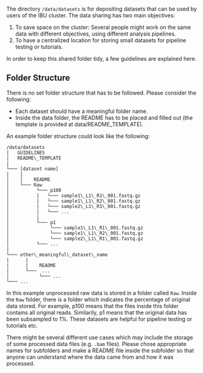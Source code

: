 The directory `/data/datasets` is for depositing datasets that can be used by users of the IBU cluster. The data sharing has two main objectives:

1.  To save space on the cluster: Several people might work on the same data with different objectives, using different analysis pipelines.
2.  To have a centralized location for storing small datasets for pipeline testing or tutorials.

In order to keep this shared folder tidy, a few guidelines are explained here.

## Folder Structure

There is no set folder structure that has to be followed. Please consider the following:

* Each dataset should have a meaningful folder name.
* Inside the data folder, the README has to be placed and filled out (the template is provided at data/README\_TEMPLATE).

An example folder structure could look like the following:

```
/data/datasets  
|   GUIDELINES  
|   README\_TEMPLATE  
|   
└─── [dataset name]  
|    |  
│    │    README  
│    └─── Raw  
│          └─── p100  
│          |   └─── sample1\_L1\_R1\_001.fastq.gz  
│          |   └─── sample1\_L1\_R2\_001.fastq.gz  
│          |   └─── sample2\_L1\_R1\_001.fastq.gz  
│          |   └─── ...  
│          |  
│          └─── p1  
│               └─── sample1\_L1\_R1\_001.fastq.gz  
│               └─── sample1\_L1\_R2\_001.fastq.gz  
│               └─── sample2\_L1\_R1\_001.fastq.gz  
│          └─── ...  
|  
└─── other\_meaningful\_dataset\_name  
|      |  
|      |    README   
|      └───  ...  
|           └─── ...  
└─── ...
```

In this example unprocessed raw data is stored in a folder called `Raw`. Inside the `Raw` folder, there is a folder which indicates the percentage of original data stored. For example, p100 means that the files inside this folder contains all original reads. Similarily, p1 means that the original data has been subsampled to 1%. These datasets are helpful for pipeline testing or tutorials etc.

There might be several different use cases which may include the storage of some processed data files (e.g. `.bam` files). Please chose appropriate names for subfolders and make a README file inside the subfolder so that anyone can understand where the data came from and how it was processed.